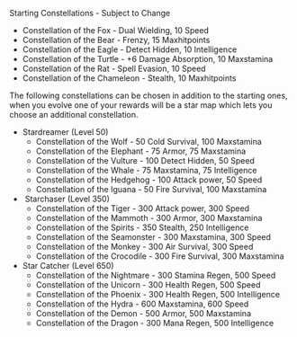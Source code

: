 ---
---
Starting Constellations - Subject to Change

*   Constellation of the Fox - Dual Wielding, 10 Speed
*   Constellation of the Bear - Frenzy, 15 Maxhitpoints
*   Constellation of the Eagle - Detect Hidden, 10 Intelligence
*   Constellation of the Turtle - +6 Damage Absorption, 10 Maxstamina
*   Constellation of the Rat - Spell Evasion, 10 Speed
*   Constellation of the Chameleon - Stealth, 10 Maxhitpoints

The following constellations can be chosen in addition to the starting ones, when you evolve one of your rewards will be a star map which lets you choose an additional constellation.

*   Stardreamer (Level 50)
    *   Constellation of the Wolf - 50 Cold Survival, 100 Maxstamina
    *   Constellation of the Elephant - 75 Armor, 75 Maxstamina
    *   Constellation of the Vulture - 100 Detect Hidden, 50 Speed
    *   Constellation of the Whale - 75 Maxstamina, 75 Intelligence
    *   Constellation of the Hedgehog - 100 Attack power, 50 Speed
    *   Constellation of the Iguana - 50 Fire Survival, 100 Maxstamina
*    Starchaser (Level 350)
    *   Constellation of the Tiger - 300 Attack power, 300 Speed
    *   Constellation of the Mammoth - 300 Armor, 300 Maxstamina
    *   Constellation of the Spirits - 350 Stealth, 250 Intelligence
    *   Constellation of the Seamonster - 300 Maxstamina, 300 Speed
    *   Constellation of the Monkey - 300 Air Survival, 300 Speed
    *   Constellation of the Crocodile - 300 Fire Survival, 300 Maxstamina
*   Star Catcher (Level 650)
    *   Constellation of the Nightmare - 300 Stamina Regen, 500 Speed
    *   Constellation of the Unicorn - 300 Health Regen, 500 Speed
    *   Constellation of the Phoenix - 300 Health Regen, 500 Intelligence
    *   Constellation of the Hydra - 600 Maxstamina, 600 Speed
    *   Constellation of the Demon - 500 Armor, 500 Maxstamina
    *   Constellation of the Dragon - 300 Mana Regen, 500 Intelligence